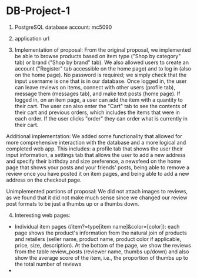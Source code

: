 # DB-Project-1

1. PostgreSQL database account: mc5090

2. application url

3. Implementation of proposal: From the original proposal, we implemented be able to browse products based on item type ("Shop by category" tab) or brand ("Shop by brand" tab). We also allowed users to create an account ("Register" tab accessible on the home page) and to log in (also on the home page). No password is required; we simply check that the input username is one that is in our database. Once logged in, the user can leave reviews on items, connect with other users (profile tab), message them (messages tab), and make text posts (home page). If logged in, on an item page, a user can add the item with a quantity to their cart. The user can also enter the "Cart" tab to see the contents of their cart and previous orders, which includes the items that were in each order. If the user clicks "order" they can order what is currently in their cart.

Additional implementation: We added some functionality that allowed for more comprehensive interaction with the database and a more logical and completed web app. This includes: a profile tab that shows the user their input information, a settings tab that allows the user to add a new address and specify their birthday and size preference, a newsfeed on the home page that shows your posts and your friends' posts, being able to remove a review once you have posted it on item pages, and being able to add a new address on the checkout page.

Unimplemented portions of proposal: We did not attach images to reviews, as we found that it did not make much sense since we changed our review post formats to be just a thumbs up or a thumbs down.

4. Interesting web pages:
- Individual item pages (/item?=type[item name]&color=[color]): each page shows the product's information from the natural join of products and retailers (seller name, product name, product color if applicable, price, size, description). At the bottom of the page, we show the reviews from the table review_posts (reviewer name, thumbs up/down) and also show the average score of the item, i.e., the proportion of thumbs up to the total number of reviews
- 
